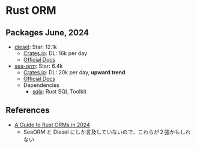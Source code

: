 # Rust ORM

## Packages June, 2024

- [diesel](https://github.com/diesel-rs/diesel): Star: 12.1k
  - [Crates.io](https://crates.io/crates/diesel): DL: 16k per day
  - [Official Docs](https://diesel.rs/)
- [sea-orm](https://github.com/SeaQL/sea-orm): Star: 6.4k
  - [Crates.io](https://crates.io/crates/sea-orm): DL: 20k per day, **upward trend**
  - [Official Docs](https://www.sea-ql.org/SeaORM/)
  - Dependencies
    - [sqlx](https://github.com/launchbadge/sqlx): Rust SQL Toolkit

## References

- [A Guide to Rust ORMs in 2024](https://www.shuttle.rs/blog/2024/01/16/best-orm-rust)
  - SeaORM と Diesel にしか言及していないので、これらが２強かもしれない

